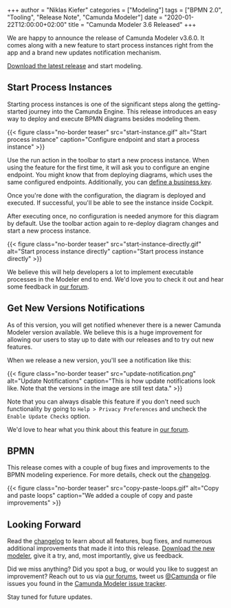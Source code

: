 +++
author = "Niklas Kiefer"
categories = ["Modeling"]
tags = ["BPMN 2.0", "Tooling", "Release Note", "Camunda Modeler"]
date = "2020-01-22T12:00:00+02:00"
title = "Camunda Modeler 3.6 Released"
+++

We are happy to announce the release of Camunda Modeler v3.6.0. It comes along with a new feature to start process instances right from the app and a brand new updates notification mechanism.

[Download the latest release](https://camunda.com/download/modeler/) and start modeling.

<!--more-->

## Start Process Instances

Starting process instances is one of the significant steps along the getting-started journey into the Camunda Engine. This release introduces an easy way to deploy and execute BPMN diagrams besides modeling them.

{{< figure class="no-border teaser" src="start-instance.gif" alt="Start process instance" caption="Configure endpoint and start a process instance" >}}

Use the run action in the toolbar to start a new process instance. When using the feature for the first time, it will ask you to configure an engine endpoint. You might know that from deploying diagrams, which uses the same configured endpoints. Additionally, you can [define a business key](https://blog.camunda.com/post/2018/10/business-key/).

Once you're done with the configuration, the diagram is deployed and executed. If successful, you'll be able to see the instance inside Cockpit.

After executing once, no configuration is needed anymore for this diagram by default. Use the toolbar action again to re-deploy diagram changes and start a new process instance.

{{< figure class="no-border teaser" src="start-instance-directly.gif" alt="Start process instance directly" caption="Start process instance directly" >}}

We believe this will help developers a lot to implement executable processes in the Modeler end to end. We'd love you to check it out and hear some feedback in [our forum](https://forum.camunda.org/c/modeler).

## Get New Versions Notifications

As of this version, you will get notified whenever there is a newer Camunda Modeler version available. We believe this is a huge improvement for allowing our users to stay up to date with our releases and to try out new features.

When we release a new version, you'll see a notification like this:

{{< figure class="no-border teaser" src="update-notification.png" alt="Update Notifications" caption="This is how update notifications look like. Note that the versions in the image are still test data." >}}

Note that you can always disable this feature if you don't need such functionality by going to `Help > Privacy Preferences` and uncheck the `Enable Update Checks` option.

We'd love to hear what you think about this feature in [our forum](https://forum.camunda.org/c/modeler).

## BPMN

This release comes with a couple of bug fixes and improvements to the BPMN modeling experience. For more details, check out the [changelog](https://github.com/camunda/camunda-modeler/blob/develop/CHANGELOG.md#360).

{{< figure class="no-border teaser" src="copy-paste-loops.gif" alt="Copy and paste loops" caption="We added a couple of copy and paste improvements" >}}

## Looking Forward

Read the [changelog](https://github.com/camunda/camunda-modeler/blob/master/CHANGELOG.md#360) to learn about all features, bug fixes, and numerous additional improvements that made it into this release. [Download the new modeler](https://camunda.com/download/modeler/), give it a try, and, most importantly, give us feedback.

Did we miss anything? Did you spot a bug, or would you like to suggest an improvement? Reach out to us via [our forums](https://forum.camunda.org/c/modeler), tweet us [@Camunda](https://twitter.com/Camunda) or file issues you found in the [Camunda Modeler issue tracker](https://github.com/camunda/camunda-modeler/issues/new/choose).

Stay tuned for future updates.
